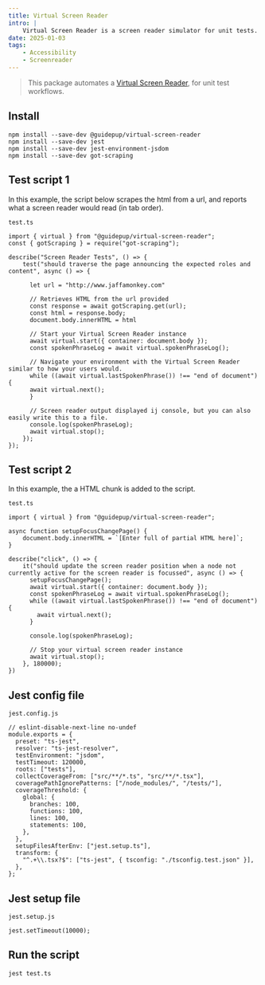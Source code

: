 ```yaml
---
title: Virtual Screen Reader
intro: |
    Virtual Screen Reader is a screen reader simulator for unit tests.
date: 2025-01-03
tags:
    - Accessibility
    - Screenreader
---
```


> This package automates a [Virtual Screen Reader](https://www.guidepup.dev/docs/virtual), for unit test workflows.

## Install

```
npm install --save-dev @guidepup/virtual-screen-reader
npm install --save-dev jest
npm install --save-dev jest-environment-jsdom
npm install --save-dev got-scraping
```

## Test script 1

In this example, the script below scrapes the html from a url, and reports what a screen reader would read (in tab order). 

`test.ts`
```
import { virtual } from "@guidepup/virtual-screen-reader";
const { gotScraping } = require("got-scraping");

describe("Screen Reader Tests", () => {
    test("should traverse the page announcing the expected roles and content", async () => {

      let url = "http://www.jaffamonkey.com"

      // Retrieves HTML from the url provided
      const response = await gotScraping.get(url);
      const html = response.body;
      document.body.innerHTML = html

      // Start your Virtual Screen Reader instance
      await virtual.start({ container: document.body });
      const spokenPhraseLog = await virtual.spokenPhraseLog();
            
      // Navigate your environment with the Virtual Screen Reader similar to how your users would.
      while ((await virtual.lastSpokenPhrase()) !== "end of document") {
      await virtual.next();
      }
            
      // Screen reader output displayed ij console, but you can also easily write this to a file.
      console.log(spokenPhraseLog);
      await virtual.stop();
    });
});
```

## Test script 2

In this example, the a HTML chunk is added to the script. 

`test.ts`
```
import { virtual } from "@guidepup/virtual-screen-reader";

async function setupFocusChangePage() {
    document.body.innerHTML = `[Enter full of partial HTML here]`;
}

describe("click", () => {
    it("should update the screen reader position when a node not currently active for the screen reader is focussed", async () => {
      setupFocusChangePage();
      await virtual.start({ container: document.body });
      const spokenPhraseLog = await virtual.spokenPhraseLog();
      while ((await virtual.lastSpokenPhrase()) !== "end of document") {
        await virtual.next();
      }

      console.log(spokenPhraseLog);

      // Stop your virtual screen reader instance
      await virtual.stop();
    }, 180000);
})
```

## Jest config file

`jest.config.js`
```
// eslint-disable-next-line no-undef
module.exports = {
  preset: "ts-jest",
  resolver: "ts-jest-resolver",
  testEnvironment: "jsdom",
  testTimeout: 120000,
  roots: ["tests"],
  collectCoverageFrom: ["src/**/*.ts", "src/**/*.tsx"],
  coveragePathIgnorePatterns: ["/node_modules/", "/tests/"],
  coverageThreshold: {
    global: {
      branches: 100,
      functions: 100,
      lines: 100,
      statements: 100,
    },
  },
  setupFilesAfterEnv: ["jest.setup.ts"],
  transform: {
    "^.+\\.tsx?$": ["ts-jest", { tsconfig: "./tsconfig.test.json" }],
  },
};
```

## Jest setup file

`jest.setup.js`
```
jest.setTimeout(10000);
```

## Run the script

```
jest test.ts
```